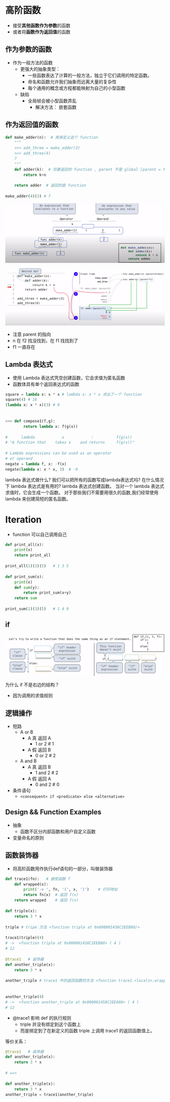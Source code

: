 # 高阶函数

- 接受**其他函数作为参数**的函数
- 或者将**函数作为返回值**的函数

## 作为参数的函数
- 作为一般方法的函数
  - 更强大的抽象类型：
    - 一些函数表达了计算的一般方法，独立于它们调用的特定函数。
    - 命名和函数允许我们抽象而远离大量的复杂性
    - 每个通用的概念或方程都能映射为自己的小型函数
  - 缺陷
    - 全局帧会被小型函数弄乱
      - 解决方法： 嵌套函数

## 作为返回值的函数
```python
def make_adder(n):  # 用来定义这个 function
    """
    >>> add_three = make_adder(3)
    >>> add_three(4)
    7
    """
    def adder(k):  # 将要返回的 function , parent 不是 global [parent = f1] 
        return k+n
    
    return adder  # 返回的是 function

make_adder(4)(3) # 7
```

![returnFunctionExpressionTree](imgs/returnFunctionExpressionTree.png)

![environmentDiagramFroNestedDefStatements](imgs/environmentDiagramFroNestedDefStatements.png)
- 注意 parent 的指向
- n 在 f2 找没找到，在 f1 找找到了
- f1 一直存在

## Lambda 表达式
- 使用 Lambda 表达式凭空创建函数，它会求值为匿名函数
- 函数体具有单个返回表达式的函数
```python
square = lambda x: x * x # lambda x: x * x 求出了一个 function
square(4) # 16
(lambda x: x * x)(3) # 9


>>> def compose1(f,g):
        return lambda x: f(g(x))

#      lambda            x            :          f(g(x))
# "A function that    takes x    and returns     f(g(x))"

# Lambda expressions can be used as an operator
# or operand
negate = lambda f, x: -f(x)
negate(lambda x: x * x, 3)  # -9
```
lambda 表达式做什么?
我们可以把所有的函数写成lambda表达式吗?
在什么情况下 lambda 表达式是有用的?
lambda 表达式创建函数。
当对一个 lambda 表达式求值时，它会生成一个函数。
对于那些我们不需要用很久的函数,我们经常使用 lambda 来创建简短的匿名函数。

# Iteration
- function 可以自己调用自己
```python
def print_all(x):
    print(x)
    return print_all

print_all(1)(3)(5)   # 1 3 5

def print_sum(x):
    print(x)
    def sum(y):
        return print_sum(x+y)
    return sum

print_sum(1)(3)(5)   # 1 4 9

```

## if
![ifStatements](imgs/ifStatements.png)

为什么 if 不是右边的结构？
- 因为调用的求值规则

## 逻辑操作
- 短路
  - A or B
    - A 真 返回 A
      - 1 or 2 # 1
    - A 假 返回 B
      - 0 or 2 # 2
  - A and B
    - A 真 返回 B 
      - 1 and 2 # 2
    - A 假 返回 A
      - 0 and 2 # 0
- 条件语句
  - ```<consequent> if <predicate> else <alternative>```
  
## Design && Function Examples
- 抽象
  - 函数不区分内部函数和用户自定义函数
- 变量命名的原则

## 函数装饰器
- 将高阶函数用作执行def语句的一部分，叫做装饰器
```python
def trace1(fn):   # 接受函数 f
    def wrapped(x):
        print('-> ', fn, '(', x, ')')    # 打印地址
        return fn(x)  # 返回 f(x)
    return wrapped    # 返回 f(x)

def triple(x):
    return 3 * x

triple # tripe 方法 <function triple at 0x000001458C2EEB80/>

trace1(triple)(4)
# ->  <function triple at 0x000001458C2EEB80> ( 4 )
# 12

@trace1   # 装饰器
def another_triple(x):
    return 3 * x

another_triple # trace1 中的返回函数的方法 <function trace1.<locals>.wrapped at 0x000001458C2EED30>


another_triple(4)
# ->  <function another_triple at 0x000001458C2EEA60> ( 4 )
# 12
```
- @trace1 影响 def 的执行规则
  - triple 并没有绑定到这个函数上
  - 而是绑定到了在新定义的函数 triple 上调用 trace1 的返回函数值上。

等价关系：

```python
@trace1   # 装饰器
def another_triple(x):
    return 3 * x

# ==>

def another_triple(x):
    return 3 * x
another_triple = trace1(another_triple)

```